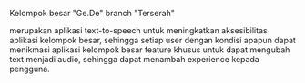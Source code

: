Kelompok besar "Ge.De"
branch "Terserah"

merupakan aplikasi text-to-speech untuk meningkatkan aksesibilitas aplikasi kelompok besar,
sehingga setiap user dengan kondisi apapun dapat menikmasi aplikasi kelompok besar
feature khusus untuk dapat mengubah text menjadi audio, sehingga dapat menambah experience kepada pengguna.
